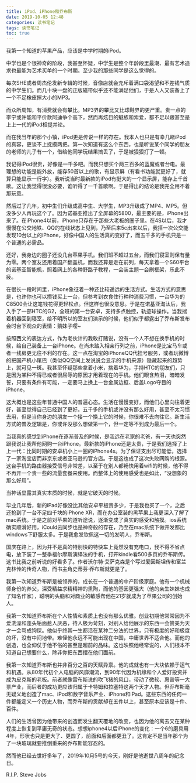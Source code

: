 ```yaml
---
title: iPod、iPhone和乔布斯
date: 2019-10-05 12:48
categories: 读书笔记
tags: 读书笔记
toc: true
---
```


我第一个知道的苹果产品，应该是中学时期的iPod。

中学也是个很神奇的阶段，我甚至怀疑，中学生是整个年龄段里最潮、最有艺术追求也最能为艺术买单的一个时期。至少我的那些同学是这么觉得的。

每次SHE或者周杰伦发新专辑的时候，音像店就会充斥着满口袋渴望和不差钱气质的中学生们。而几十块一盘的正版磁带似乎还不能满足他们，于是人人又装备上了一个不足橡皮擦大小的MP3。

而众所周知，有消费就会有攀比。MP3界的攀比又比球鞋界的更严重。贵一点的李宁或许能和平价款阿迪争个高下，然而再炫目的魅族和索爱，都不足以跟甚至是上上一代的iPod相提并论。

而在我当年的那个小镇，iPod更是传说一样的存在。我本人也只是有幸几睹iPod的真容，更谈不上抚摸两把。第一次知道有这么个东西，也是听说某个同学的朋友的老师的儿子有一个，借给他同学玩结果搞丢了，于是被狠狠打了一顿。

我记得iPod很贵，好像是一千多吧。而我只想买个两三百多的蓝魔或者台电。最理想的功能是能外放，能存50首以上的歌，有显示屏（有看书功能就更好了，就算只能显示一行字）。我听说当时最新款的iPod有挺大的一个显示屏，能存上千首歌。这让我觉得很没必要，谁听得了一千首歌啊。于是得出的结论是我完全用不着那玩意。

然后过了几年，初中生们升级成高中生、大学生，MP3升级成了MP4、MP5。但没多少人再玩这个了。因为诺基亚推出了全屏幕的5800，最主要的是，iPhone出来了。在iPhone4以前，iPhone只存在于那些大老板的圈子里。在4S以后，我才慢慢在公交地铁、QQ的在线状态上见到，乃至后来5c出来以后，我搭一次公交能发现10台以上的iPhone，好像中国人的生活真的变好了，而五千多的手机只是一个普通的必需品。

还好，我身边的圈子还没几台苹果手机。我们班不超过五台，而我们寝室则保有量为零。两个室友还用着国产翻盖机，而我还算是走在前列，每天拿着一个S60平台的诺基亚智能机，照着网上的各种野路子教程，一会装主题一会刷框架，乐此不疲。

在很长一段时间里，iPhone象征着一种还比较遥远的生活方式。生活方式的意思是，也许你也可以攒钱买上一台，但参考到衣食住行种种消费习惯，一台华为的C8500会让这笔钱花得更轻松点。但这样也很没意思。于是在诺基亚淘汰后，我入手了一部HTC的G2，全班的第一台安卓，支持多点触控，轨迹球操作。当我揣着机器回到寝室，给不明所以的室友们演示的时候，他们似乎都露出了乔布斯发布会时台下观众的表情：鹅妹子嘤~

按照西文的表达方式，作为老伙计的我敢打赌说，没有一个人不想在换手机的时候，给自己装备上一台iPhone。在尚未踏入相亲行列之前，iPhone是比宝马车或者一线房更无往不利的存在。这一点在淘宝的iPhoneQQ代挂号服务，或者玩微博的把国产机小尾巴（类似QQ空间上发说说会显示的手机来源）隐藏起来的趋势上，就可见一斑。我甚至怀疑那些拿着小米，揣着华为，手持HTC的朋友们，只是因为某种不得已或者很屈辱的原因才用着现在的手机。他们眼含热泪，暗暗发誓，只要有条件有可能，一定要马上换上一台金属边框、后盖Logo夺目的iPhone。

这大概也是这些年普通中国人的普遍心态。生活在慢慢变好，而他们心里向往着更好，甚至觉得自己已经到了更好。五千多的手机或许没有那么好用，甚至不太习惯去用，但是当你身边的朋友一个接一个换上它的时候，你很难不去向往它。新生活方式的普及逻辑是，你或许没那么想做第一个，但一定等不到成为最后一个。

当我真的感觉到iPhone在逐渐普及的时候，是我远在老家的老爸，有一天也突然跟我说让我帮他网购一台iPhone。最新款的iPhone还是太贵，于是我们选择了上上一代：比同时期的安卓机小上一圈的iPhone4s。为了保证支出尽可能低，选择了一家淘宝店而非京东或者亚马逊的官方店。于是这也成了这次失败网购的根源。这台手机的路由器接受信号非常差，以至于在别人都畅快用着wifi的时候，他不得不再开一个贵一些的流量套餐来使用。而整体上的使用感受也是如此，“没想象的那么好用”。

当神话显露其真实本质的时候，就是它破灭的时候。

毕业几年后，新的iPad好像没比其他安卓平板贵多少，于是我也买了一个，之后还抢到了一台不足四千块的iPhone XR，而在办公室装的黑苹果上我更深入了解了mac系统。于是之前对苹果的道听途说，逐渐变成了真实的感受和触摸。ios系统确实顺滑好用，iCould云同步也是神奇般的存在，乃至在mac系统下做开发都比windows下舒服太多。于是我愈发钦佩这一切的发明人，乔布斯。

国庆在路上，因为并不是真的特别快的特快车上竟然没有充电口，我不得不省点电，放下装了一整季福尔摩斯演绎法的手机，打开kindle看500多页的乔布斯传。这书比我之前听说的好看多了。作者沃尔特·艾萨克森是个写过爱因斯坦传和富兰克林传的传奇人物，而书主角史蒂芬·乔布斯就更是了。

我第一次知道乔布斯是被领养的，成长在一个普通的中产阶级家庭。他有一个机械师身份的养父，深受精益求精精神的熏陶，而他的基因更强大（他的亲生妹妹也成了知名作家），聪明的头脑和对商业的敏感帮他在21岁就成为了苹果公司的创始人。

我第一次知道乔布斯在个人性情和素质上也没有那么优雅。创业初期他常常因为不爱洗澡和蓬头垢面惹人厌恶，待人极为苛刻，对别人给他展示的东西一会赞美为天才一会骂成狗屎。他似乎终其一生都活在某种二分法的世界，只有极度的好和极度的坏，没有中间地带。难怪他永远不可能出现在中国，中庸世界不适合他。而他的创造，也全仰仗于他不俗的甚至是超前的品味。这也映照他经常说的，人们根本不知道自己想要什么，除非你把东西摆在他们面前。

我第一次知道乔布斯也并非百分之百的天赋异禀。他的成就也有一大块依赖于运气和机遇。从80年代初个人电脑的风靡潮流，到90年代因为机缘和个人爱好投资并成为皮克斯的老板。前者就像雷布斯说的吹飞猪的风口，带动了微软、惠普等一大票产业，而后者的成功更应该归属于卡特姆和拉塞特这两个天才人物。但乔布斯毫无疑义地创造了mac、iPod和数字音乐产业、iPhone和iPad。这些东西的任何一件都能定义一个历史人物，而乔布斯的贡献却在五件以上，甚至原本应该是十件、百件。

人们的生活曾因为他带来的创造而发生翻天覆地的改变，也因为他的离去又在某种程度上恢复到平庸无奇的状态。想想iphone4以后iPhone的变化：一个6的磨具用4年，形状也只是更大了、更圆了，前面和后面都更丑了。这肯定不是当年那个为了一块玻璃就要推倒重来的乔布斯能容忍的。

然而他已经去世好多年了，2019年10月5号的今天，刚好是他逝世八周年的纪念日。

R.I.P. Steve Jobs

